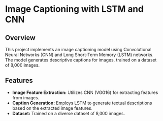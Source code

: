 # Image Captioning with LSTM and CNN

## Overview

This project implements an image captioning model using Convolutional Neural Networks (CNN) and Long Short-Term Memory (LSTM) networks. The model generates descriptive captions for images, trained on a dataset of 8,000 images.

## Features

- **Image Feature Extraction:** Utilizes CNN (VGG16) for extracting features from images.
- **Caption Generation:** Employs LSTM to generate textual descriptions based on the extracted image features.
- **Dataset:** Trained on a diverse dataset of 8,000 images.
